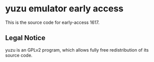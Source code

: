 yuzu emulator early access
=============

This is the source code for early-access 1617.

## Legal Notice

yuzu is an GPLv2 program, which allows fully free redistribution of its source code.